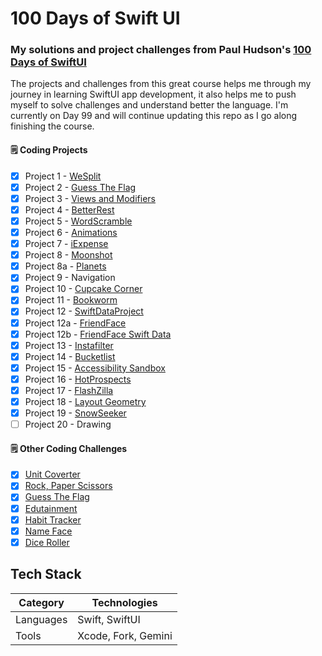 # 100 Days of Swift UI

### My solutions and project challenges from Paul Hudson's [100 Days of SwiftUI](https://www.hackingwithswift.com/100/swiftui)

The projects and challenges from this great course helps me through my journey in learning SwiftUI app development, it also helps me to push myself to solve challenges and understand better the language. I'm currently on Day 99 and will continue updating this repo as I go along finishing the course.

#### :spiral_notepad: Coding Projects
- [x] Project 1 - [WeSplit](https://github.com/binoooh/100DaysOfSwiftUI/blob/main/WeSplit)
- [x] Project 2 - [Guess The Flag](https://github.com/binoooh/100DaysOfSwiftUI/blob/main/GuessTheFlag)
- [x] Project 3 - [Views and Modifiers](https://github.com/binoooh/100DaysOfSwiftUI/blob/main/ViewsAndModifiers)
- [x] Project 4 - [BetterRest](https://github.com/binoooh/100DaysOfSwiftUI/blob/main/BetterRest)
- [x] Project 5 - [WordScramble](https://github.com/binoooh/100DaysOfSwiftUI/blob/main/WordScramble)
- [x] Project 6 - [Animations](https://github.com/binoooh/100DaysOfSwiftUI/blob/main/Animations)
- [x] Project 7 - [iExpense](https://github.com/binoooh/100DaysOfSwiftUI/blob/main/iExpense)
- [x] Project 8 - [Moonshot](https://github.com/binoooh/100DaysOfSwiftUI/blob/main/Moonshot)
- [x] Project 8a - [Planets](https://github.com/binoooh/100DaysOfSwiftUI/blob/main/Planets)
- [x] Project 9 - Navigation
- [x] Project 10 - [Cupcake Corner](https://github.com/binoooh/100DaysOfSwiftUI/blob/main/CupcakeCorner)
- [x] Project 11 - [Bookworm](https://github.com/binoooh/100DaysOfSwiftUI/blob/main/Bookworm) 
- [x] Project 12 - [SwiftDataProject](https://github.com/binoooh/100DaysOfSwiftUI/blob/main/SwiftDataProject)
- [x] Project 12a - [FriendFace](https://github.com/binoooh/100DaysOfSwiftUI/blob/main/FriendFace)
- [x] Project 12b - [FriendFace Swift Data](https://github.com/binoooh/100DaysOfSwiftUI/blob/main/FriendFaceSD)
- [x] Project 13 - [Instafilter](https://github.com/binoooh/100DaysOfSwiftUI/blob/main/Instafilter)
- [x] Project 14 - [Bucketlist](https://github.com/binoooh/100DaysOfSwiftUI/blob/main/BucketList)
- [x] Project 15 - [Accessibility Sandbox](https://github.com/binoooh/100DaysOfSwiftUI/blob/main/AccessibilitySandbox)
- [x] Project 16 - [HotProspects](https://github.com/binoooh/100DaysOfSwiftUI/blob/main/HotProspects)
- [x] Project 17 - [FlashZilla](https://github.com/binoooh/100DaysOfSwiftUI/blob/main/Flashzilla)
- [x] Project 18 - [Layout Geometry](https://github.com/binoooh/100DaysOfSwiftUI/blob/main/LayoutAndGeometry)
- [x] Project 19 - [SnowSeeker](https://github.com/binoooh/100DaysOfSwiftUI/blob/main/SnowSeeker)
- [ ] Project 20 - Drawing
      
#### :spiral_notepad: Other Coding Challenges
- [x] [Unit Coverter](https://github.com/binoooh/100DaysOfSwiftUI/blob/main/UnitConverter)
- [x] [Rock, Paper Scissors](https://github.com/binoooh/100DaysOfSwiftUI/blob/main/RockPaperScissors)
- [x] [Guess The Flag](https://github.com/binoooh/100DaysOfSwiftUI/blob/main/GuessTheFlag)
- [x] [Edutainment](https://github.com/binoooh/100DaysOfSwiftUI/blob/main/Edutainment)
- [x] [Habit Tracker](https://github.com/binoooh/100DaysOfSwiftUI/blob/main/Habit%20Tracker)
- [x] [Name Face](https://github.com/binoooh/100DaysOfSwiftUI/blob/main/NameFace)
- [x] [Dice Roller](https://github.com/binoooh/100DaysOfSwiftUI/blob/main/DiceRoller)

## Tech Stack
| Category    | Technologies                     |
|-------------|----------------------------------|
| Languages   | Swift, SwiftUI                   |
| Tools       | Xcode, Fork, Gemini              |
